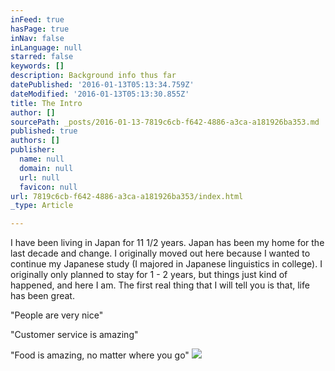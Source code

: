 ```yaml
---
inFeed: true
hasPage: true
inNav: false
inLanguage: null
starred: false
keywords: []
description: Background info thus far
datePublished: '2016-01-13T05:13:34.759Z'
dateModified: '2016-01-13T05:13:30.855Z'
title: The Intro
author: []
sourcePath: _posts/2016-01-13-7819c6cb-f642-4886-a3ca-a181926ba353.md
published: true
authors: []
publisher:
  name: null
  domain: null
  url: null
  favicon: null
url: 7819c6cb-f642-4886-a3ca-a181926ba353/index.html
_type: Article

---
```

I have been living in Japan for 11 1/2 years.  Japan has been my home for the last decade and change. I originally moved out here because I wanted to continue my Japanese study (I majored in Japanese linguistics in college). I originally only planned to stay for 1 - 2 years, but things just kind of happened, and here I am. The first real thing that I will tell you is that, life has been great.

"People are very nice"

"Customer service is amazing"

"Food is amazing, no matter where you go"
![](https://the-grid-user-content.s3-us-west-2.amazonaws.com/a8e6e036-90cb-4d9c-9b07-21110aab14f9.jpg)